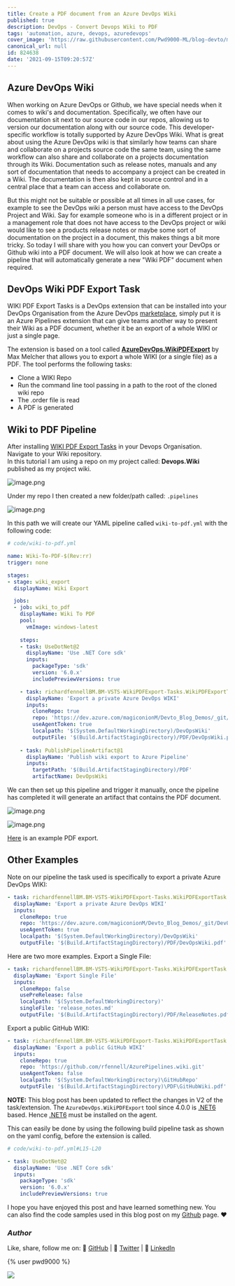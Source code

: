 ```yaml
---
title: Create a PDF document from an Azure DevOps Wiki
published: true
description: DevOps - Convert Devops Wiki to PDF
tags: 'automation, azure, devops, azuredevops'
cover_image: 'https://raw.githubusercontent.com/Pwd9000-ML/blog-devto/main/posts/2021-DevOps-Wiki-To-Pdf/assets/main.png'
canonical_url: null
id: 824638
date: '2021-09-15T09:20:57Z'
---
```


## Azure DevOps Wiki

When working on Azure DevOps or Github, we have special needs when it comes to wiki's and documentation. Specifically, we often have our documentation sit next to our source code in our repos, allowing us to version our documentation along with our source code. This developer-specific workflow is totally supported by Azure DevOps Wiki. What is great about using the Azure DevOps wiki is that similarly how teams can share and collaborate on a projects source code the same team, using the same workflow can also share and collaborate on a projects documentation through its Wiki. Documentation such as release notes, manuals and any sort of documentation that needs to accompany a project can be created in a Wiki. The documentation is then also kept in source control and in a central place that a team can access and collaborate on.

But this might not be suitable or possible at all times in all use cases, for example to see the DevOps wiki a person must have access to the DevOps Project and Wiki. Say for example someone who is in a different project or in a management role that does not have access to the DevOps project or wiki would like to see a products release notes or maybe some sort of documentation on the project in a document, this makes things a bit more tricky. So today I will share with you how you can convert your DevOps or Github wiki into a PDF document. We will also look at how we can create a pipeline that will automatically generate a new "Wiki PDF" document when required.

## DevOps Wiki PDF Export Task

WIKI PDF Export Tasks is a DevOps extension that can be installed into your DevOps Organisation from the Azure DevOps [marketplace](https://marketplace.visualstudio.com/items?itemName=richardfennellBM.BM-VSTS-WikiPDFExport-Tasks), simply put it is an Azure Pipelines extension that can give teams another way to present their Wiki as a PDF document, whether it be an export of a whole WIKI or just a single page.

The extension is based on a tool called [**AzureDevOps.WikiPDFExport**](https://github.com/MaxMelcher/AzureDevOps.WikiPDFExport) by Max Melcher that allows you to export a whole WIKI (or a single file) as a PDF. The tool performs the following tasks:

- Clone a WIKI Repo
- Run the command line tool passing in a path to the root of the cloned wiki repo
- The .order file is read
- A PDF is generated

## Wiki to PDF Pipeline

After installing [WIKI PDF Export Tasks](https://marketplace.visualstudio.com/items?itemName=richardfennellBM.BM-VSTS-WikiPDFExport-Tasks) in your Devops Organisation. Navigate to your Wiki repository.  
In this tutorial I am using a repo on my project called: **Devops.Wiki** published as my project wiki.

![image.png](https://raw.githubusercontent.com/Pwd9000-ML/blog-devto/main/posts/2021-DevOps-Wiki-To-Pdf/assets/wiki.png)

Under my repo I then created a new folder/path called: `.pipelines`

![image.png](https://raw.githubusercontent.com/Pwd9000-ML/blog-devto/main/posts/2021-DevOps-Wiki-To-Pdf/assets/paths.png)

In this path we will create our YAML pipeline called `wiki-to-pdf.yml` with the following code:

```yaml
# code/wiki-to-pdf.yml

name: Wiki-To-PDF-$(Rev:rr)
trigger: none

stages:
- stage: wiki_export
  displayName: Wiki Export

  jobs:
  - job: wiki_to_pdf
    displayName: Wiki To PDF
    pool:
      vmImage: windows-latest
    
    steps:
    - task: UseDotNet@2
      displayName: 'Use .NET Core sdk'
      inputs:
        packageType: 'sdk'
        version: '6.0.x'
        includePreviewVersions: true

    - task: richardfennellBM.BM-VSTS-WikiPDFExport-Tasks.WikiPDFExportTask.WikiPdfExportTask@2
      displayName: 'Export a private Azure DevOps WIKI'
      inputs:
        cloneRepo: true
        repo: 'https://dev.azure.com/magiconionM/Devto_Blog_Demos/_git/DevOps.Wiki'
        useAgentToken: true
        localpath: '$(System.DefaultWorkingDirectory)/DevOpsWiki' 
        outputFile: '$(Build.ArtifactStagingDirectory)/PDF/DevOpsWiki.pdf'
    
    - task: PublishPipelineArtifact@1
      displayName: 'Publish wiki export to Azure Pipeline'
      inputs:
        targetPath: '$(Build.ArtifactStagingDirectory)/PDF'
        artifactName: DevOpsWiki


```

We can then set up this pipeline and trigger it manually, once the pipeline has completed it will generate an artifact that contains the PDF document.

![image.png](https://raw.githubusercontent.com/Pwd9000-ML/blog-devto/main/posts/2021-DevOps-Wiki-To-Pdf/assets/run.png)

![image.png](https://raw.githubusercontent.com/Pwd9000-ML/blog-devto/main/posts/2021-DevOps-Wiki-To-Pdf/assets/artifact.png)

[Here](https://github.com/Pwd9000-ML/blog-devto/blob/main/posts/2021-DevOps-Wiki-To-Pdf/code/DevOpsWiki.pdf) is an example PDF export.

## Other Examples

Note on our pipeline the task used is specifically to export a private Azure DevOps WIKI:

```yml
- task: richardfennellBM.BM-VSTS-WikiPDFExport-Tasks.WikiPDFExportTask.WikiPdfExportTask@2
  displayName: 'Export a private Azure DevOps WIKI'
  inputs:
    cloneRepo: true
    repo: 'https://dev.azure.com/magiconionM/Devto_Blog_Demos/_git/DevOps.Wiki'
    useAgentToken: true
    localpath: '$(System.DefaultWorkingDirectory)/DevOpsWiki'
    outputFile: '$(Build.ArtifactStagingDirectory)/PDF/DevOpsWiki.pdf'
```

Here are two more examples. Export a Single File:

```yml
- task: richardfennellBM.BM-VSTS-WikiPDFExport-Tasks.WikiPDFExportTask.WikiPdfExportTask@2
  displayName: 'Export Single File'
  inputs:
    cloneRepo: false
    usePreRelease: false
    localpath: '$(System.DefaultWorkingDirectory)'
    singleFile: 'release_notes.md'
    outputFile: '$(Build.ArtifactStagingDirectory)/PDF/ReleaseNotes.pdf'
```

Export a public GitHub WIKI:

```yml
- task: richardfennellBM.BM-VSTS-WikiPDFExport-Tasks.WikiPDFExportTask.WikiPdfExportTask@2
  displayName: 'Export a public GitHub WIKI'
  inputs:
    cloneRepo: true
    repo: 'https://github.com/rfennell/AzurePipelines.wiki.git'
    useAgentToken: false
    localpath: '$(System.DefaultWorkingDirectory)\GitHubRepo'
    outputFile: '$(Build.ArtifactStagingDirectory)\PDF\GitHubWiki.pdf'
```

**NOTE:** This blog post has been updated to reflect the changes in V2 of the task/extension. The `AzureDevOps.WikiPDFExport` tool since 4.0.0 is [.NET6](https://dotnet.microsoft.com/download/dotnet/6.0) based. Hence [.NET6](https://dotnet.microsoft.com/download/dotnet/6.0) must be installed on the agent.

This can easily be done by using the following build pipeline task as shown on the yaml config, before the extension is called.

```yaml
# code/wiki-to-pdf.yml#L15-L20

- task: UseDotNet@2
  displayName: 'Use .NET Core sdk'
  inputs:
    packageType: 'sdk'
    version: '6.0.x'
    includePreviewVersions: true
```

I hope you have enjoyed this post and have learned something new. You can also find the code samples used in this blog post on my [Github](https://github.com/Pwd9000-ML/blog-devto/tree/main/posts/2021-DevOps-Wiki-To-Pdf/code) page. :heart:

### _Author_

Like, share, follow me on: :octopus: [GitHub](https://github.com/Pwd9000-ML) | :penguin: [Twitter](https://twitter.com/pwd9000) | :space_invader: [LinkedIn](https://www.linkedin.com/in/marcel-l-61b0a96b/)

{% user pwd9000 %}

<a href="https://www.buymeacoffee.com/pwd9000"><img src="https://img.buymeacoffee.com/button-api/?text=Buy me a coffee&emoji=&slug=pwd9000&button_colour=FFDD00&font_colour=000000&font_family=Cookie&outline_colour=000000&coffee_colour=ffffff"></a>
